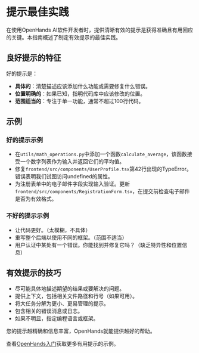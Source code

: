 # 提示最佳实践

在使用OpenHands AI软件开发者时，提供清晰有效的提示是获得准确且有用回应的关键。本指南概述了制定有效提示的最佳实践。

## 良好提示的特征

好的提示是：

- **具体的**：清楚描述应该添加什么功能或需要修复什么错误。
- **位置明确的**：如果已知，指明代码库中应该修改的位置。
- **范围适当的**：专注于单一功能，通常不超过100行代码。

## 示例

### 好的提示示例

- 在`utils/math_operations.py`中添加一个函数`calculate_average`，该函数接受一个数字列表作为输入并返回它们的平均值。
- 修复`frontend/src/components/UserProfile.tsx`第42行出现的TypeError。错误表明我们试图访问undefined的属性。
- 为注册表单中的电子邮件字段实现输入验证。更新`frontend/src/components/RegistrationForm.tsx`，在提交前检查电子邮件是否为有效格式。

### 不好的提示示例

- 让代码更好。（太模糊，不具体）
- 重写整个后端以使用不同的框架。（范围不适当）
- 用户认证中某处有一个错误。你能找到并修复它吗？（缺乏特异性和位置信息）

## 有效提示的技巧

- 尽可能具体地描述期望的结果或要解决的问题。
- 提供上下文，包括相关文件路径和行号（如果可用）。
- 将大任务分解为更小、更易管理的提示。
- 包含相关的错误消息或日志。
- 如果不明显，指定编程语言或框架。

您的提示越精确和信息丰富，OpenHands就能提供越好的帮助。

查看[OpenHands入门](../getting-started)获取更多有用提示的示例。
